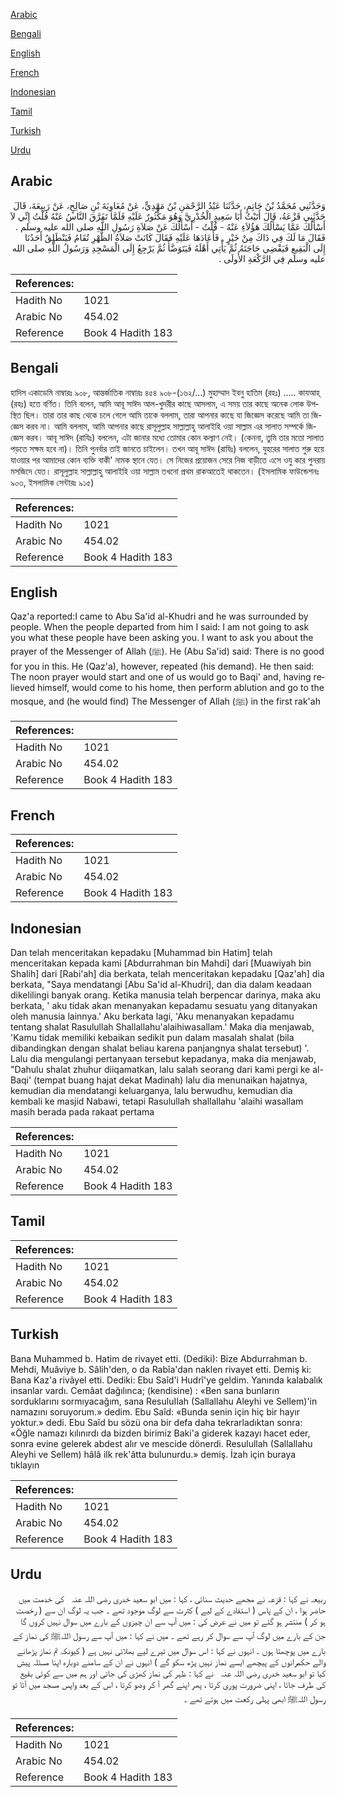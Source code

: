 [Arabic](#arabic)

[Bengali](#bengali)

[English](#english)

[French](#french)

[Indonesian](#indonesian)

[Tamil](#tamil)

[Turkish](#turkish)

[Urdu](#urdu)

## Arabic


<div dir="rtl" lang="ar" style={{fontSize:'larger',backgroundColor:'#f8f9fa',padding:20}}>
وَحَدَّثَنِي مُحَمَّدُ بْنُ حَاتِمٍ، حَدَّثَنَا عَبْدُ الرَّحْمَنِ بْنُ مَهْدِيٍّ، عَنْ مُعَاوِيَةَ بْنِ صَالِحٍ، عَنْ رَبِيعَةَ، قَالَ حَدَّثَنِي قَزْعَةُ، قَالَ أَتَيْتُ أَبَا سَعِيدٍ الْخُدْرِيَّ وَهُوَ مَكْثُورٌ عَلَيْهِ فَلَمَّا تَفَرَّقَ النَّاسُ عَنْهُ قُلْتُ إِنِّي لاَ أَسْأَلُكَ عَمَّا يَسْأَلُكَ هَؤُلاَءِ عَنْهُ - قُلْتُ - أَسْأَلُكَ عَنْ صَلاَةِ رَسُولِ اللَّهِ صلى الله عليه وسلم ‏.‏ فَقَالَ مَا لَكَ فِي ذَاكَ مِنْ خَيْرٍ ‏.‏ فَأَعَادَهَا عَلَيْهِ فَقَالَ كَانَتْ صَلاَةُ الظُّهْرِ تُقَامُ فَيَنْطَلِقُ أَحَدُنَا إِلَى الْبَقِيعِ فَيَقْضِي حَاجَتَهُ ثُمَّ يَأْتِي أَهْلَهُ فَيَتَوَضَّأُ ثُمَّ يَرْجِعُ إِلَى الْمَسْجِدِ وَرَسُولُ اللَّهِ صلى الله عليه وسلم فِي الرَّكْعَةِ الأُولَى ‏.‏
</div>
<div style={{backgroundColor:'#f8f9fa',padding:20, marginBottom: 10}}><table> <thead> <tr> <th>References:</th> <th></th> </tr> </thead> <tbody><tr><td>Hadith No</td><td>1021</td></tr><tr><td>Arabic No</td><td>454.02</td></tr><tr><td>Reference</td><td>Book 4 Hadith 183</td></tr></tbody></table></div>

## Bengali


<div dir="ltr" lang="bn" style={{fontSize:'larger',backgroundColor:'#f8f9fa',padding:20}}>
হাদিস একাডেমি নাম্বারঃ ৯০৮, আন্তর্জাতিক নাম্বারঃ ৪৫৪ ৯০৮-(১৬২/...) মুহাম্মাদ ইবনু হাতিম (রহঃ) ..... কাযআহ্ (রহঃ) হতে বর্ণিত। তিনি বলেন, আমি আবূ সাঈদ আল-খুদরীর কাছে আসলাম, এ সময় তার কাছে অনেক লোক উপস্থিত ছিল। তারা তার কাছ থেকে চলে গেলে আমি তাকে বললাম, তারা আপনার কাছে যা জিজ্ঞেস করেছে আমি তা জিজ্ঞেস করব না। আমি বললাম, আমি আপনার কাছে রাসূলুল্লাহ সাল্লাল্লাহু আলাইহি ওয়া সাল্লাম এর সালাত সম্পর্কে জিজ্ঞেস করব। আবূ সাঈদ (রাযিঃ) বললেন, এটা জানার মধ্যে তোমার কোন কল্যাণ নেই। (কেননা, তুমি তার মতো সালাত পড়তে সক্ষম হবে না)। তিনি পুনর্বার তাই জানতে চাইলেন। তখন আবূ সাঈদ (রাযিঃ) বললেন, যুহরের সালাত শুরু হয়ে যাওয়ার পর আমাদের কোন ব্যক্তি বাকী' নামক স্থানে যেত। সে নিজের প্রয়োজন সেরে নিজ বাড়ীতে এসে ওযু করে পুনরায় মসজিদে যেত। রাসূলুল্লাহ সাল্লাল্লাহু আলাইহি ওয়া সাল্লাম তখনো প্রথম রাকআতেই থাকতেন। (ইসলামিক ফাউন্ডেশনঃ ৯০৩, ইসলামিক সেন্টারঃ ৯১৫)
</div>
<div style={{backgroundColor:'#f8f9fa',padding:20, marginBottom: 10}}><table> <thead> <tr> <th>References:</th> <th></th> </tr> </thead> <tbody><tr><td>Hadith No</td><td>1021</td></tr><tr><td>Arabic No</td><td>454.02</td></tr><tr><td>Reference</td><td>Book 4 Hadith 183</td></tr></tbody></table></div>

## English


<div dir="ltr" lang="en" style={{fontSize:'larger',backgroundColor:'#f8f9fa',padding:20}}>
Qaz'a reported:I came to Abu Sa'id al-Khudri and he was surrounded by people. When the people departed from him I said: I am not going to ask you what these people have been asking you. I want to ask you about the prayer of the Messenger of Allah (ﷺ). He (Abu Sa'id) said: There is no good for you in this. He (Qaz'a), however, repeated (his demand). He then said: The noon prayer would start and one of us would go to Baqi' and, having relieved himself, would come to his home, then perform ablution and go to the mosque, and (he would find) The Messenger of Allah (ﷺ) in the first rak'ah
</div>
<div style={{backgroundColor:'#f8f9fa',padding:20, marginBottom: 10}}><table> <thead> <tr> <th>References:</th> <th></th> </tr> </thead> <tbody><tr><td>Hadith No</td><td>1021</td></tr><tr><td>Arabic No</td><td>454.02</td></tr><tr><td>Reference</td><td>Book 4 Hadith 183</td></tr></tbody></table></div>

## French


<div dir="ltr" lang="fr" style={{fontSize:'larger',backgroundColor:'#f8f9fa',padding:20}}>

</div>
<div style={{backgroundColor:'#f8f9fa',padding:20, marginBottom: 10}}><table> <thead> <tr> <th>References:</th> <th></th> </tr> </thead> <tbody><tr><td>Hadith No</td><td>1021</td></tr><tr><td>Arabic No</td><td>454.02</td></tr><tr><td>Reference</td><td>Book 4 Hadith 183</td></tr></tbody></table></div>

## Indonesian


<div dir="ltr" lang="id" style={{fontSize:'larger',backgroundColor:'#f8f9fa',padding:20}}>
Dan telah menceritakan kepadaku [Muhammad bin Hatim] telah menceritakan kepada kami [Abdurrahman bin Mahdi] dari [Muawiyah bin Shalih] dari [Rabi'ah] dia berkata, telah menceritakan kepadaku [Qaz'ah] dia berkata, "Saya mendatangi [Abu Sa'id al-Khudri], dan dia dalam keadaan dikelilingi banyak orang. Ketika manusia telah berpencar darinya, maka aku berkata, ' aku tidak akan menanyakan kepadamu sesuatu yang ditanyakan oleh manusia lainnya.' Aku berkata lagi, 'Aku menanyakan kepadamu tentang shalat Rasulullah Shallallahu'alaihiwasallam.' Maka dia menjawab, 'Kamu tidak memiliki kebaikan sedikit pun dalam masalah shalat (bila dibandingkan dengan shalat beliau karena panjangnya shalat tersebut) '. Lalu dia mengulangi pertanyaan tersebut kepadanya, maka dia menjawab, "Dahulu shalat zhuhur diiqamatkan, lalu salah seorang dari kami pergi ke al-Baqi' (tempat buang hajat dekat Madinah) lalu dia menunaikan hajatnya, kemudian dia mendatangi keluarganya, lalu berwudhu, kemudian dia kembali ke masjid Nabawi, tetapi Rasulullah shallallahu 'alaihi wasallam masih berada pada rakaat pertama
</div>
<div style={{backgroundColor:'#f8f9fa',padding:20, marginBottom: 10}}><table> <thead> <tr> <th>References:</th> <th></th> </tr> </thead> <tbody><tr><td>Hadith No</td><td>1021</td></tr><tr><td>Arabic No</td><td>454.02</td></tr><tr><td>Reference</td><td>Book 4 Hadith 183</td></tr></tbody></table></div>

## Tamil


<div dir="ltr" lang="ta" style={{fontSize:'larger',backgroundColor:'#f8f9fa',padding:20}}>

</div>
<div style={{backgroundColor:'#f8f9fa',padding:20, marginBottom: 10}}><table> <thead> <tr> <th>References:</th> <th></th> </tr> </thead> <tbody><tr><td>Hadith No</td><td>1021</td></tr><tr><td>Arabic No</td><td>454.02</td></tr><tr><td>Reference</td><td>Book 4 Hadith 183</td></tr></tbody></table></div>

## Turkish


<div dir="ltr" lang="tr" style={{fontSize:'larger',backgroundColor:'#f8f9fa',padding:20}}>
Bana Muhammed b. Hatim de rivayet etti. (Dediki): Bize Abdurrahman b. Mehdi, Muâviye b. Sâlih'den, o da Rabîa'dan naklen rivayet etti. Demiş ki: Bana Kaz'a rivâyel etti. Dediki: Ebu Saîd'i Hudrî'ye geldim. Yanında kalabalık insanlar vardı. Cemâat dağılınca; (kendisine) : «Ben sana bunların sorduklarını sormıyacağım, sana ResuluIIah (Sallallahu Aleyhi ve Sellem)'in namazını soruyorum.» dedim. Ebu Saîd: «Bunda senin için hiç bir hayır yoktur.» dedi. Ebu Saîd bu sözü ona bir defa daha tekrarladıktan sonra: «Öğle namazı kılınırdı da bizden birimiz Baki'a giderek kazayı hacet eder, sonra evine gelerek abdest alır ve mescide dönerdi. Resulullah (Sallallahu Aleyhi ve Sellem) hâlâ ilk rek'âtta bulunurdu.» demiş. İzah için buraya tıklayın
</div>
<div style={{backgroundColor:'#f8f9fa',padding:20, marginBottom: 10}}><table> <thead> <tr> <th>References:</th> <th></th> </tr> </thead> <tbody><tr><td>Hadith No</td><td>1021</td></tr><tr><td>Arabic No</td><td>454.02</td></tr><tr><td>Reference</td><td>Book 4 Hadith 183</td></tr></tbody></table></div>

## Urdu


<div dir="rtl" lang="ur" style={{fontSize:'larger',backgroundColor:'#f8f9fa',padding:20}}>
ربیعہ نے کہا : قزعہ نے مجھے حدیث سنائی ، کہا : میں ابو سعید خدری ‌رضی ‌اللہ ‌عنہ ‌ ‌ کی خدمت میں حاضر ہوا ، ان کے پاس ( استفادے کے لیے ) کثرت سے لوگ موجود تھے ۔ جب یہ لوگ ان سے ( رخصت ہو کر ) منتشر ہو گئے تو میں نے عرض کی : میں آپ سے ان چیزوں کے بارے میں سوال نہیں کروں گا جن کے بارے میں لوگ آپ سے سوال کر رہے تھے ۔ میں نے کہا : میں آپ سے رسول اللہﷺ کی نماز کے بارے میں پوچھتا ہوں ۔ انہوں نے کہا : اس سوال میں تیرے لیے بھلائی نہیں ہے ( کیونکہ تم نماز پڑھانے والے حکمرانوں کے پیچھے ایسے نماز نہیں پڑھ سکو گے ) انہوں نے ان کے سامنے دوبارہ اپنا مسئلہ پیش کیا تو ابو سعید خدری ‌رضی ‌اللہ ‌عنہ ‌ ‌ نے کہا : ظہر کی نماز کھڑی کی جاتی اور ہم میں سے کوئی بقیع کی طرف جاتا ، اپنی ضرورت پوری کرتا ، پھر اپنے گھر آ کر وضو کرتا ، اس کے بعد واپس مسجد میں آتا تو رسول اللہﷺ ابھی پہلی رکعت میں ہوتے تھے ۔
</div>
<div style={{backgroundColor:'#f8f9fa',padding:20, marginBottom: 10}}><table> <thead> <tr> <th>References:</th> <th></th> </tr> </thead> <tbody><tr><td>Hadith No</td><td>1021</td></tr><tr><td>Arabic No</td><td>454.02</td></tr><tr><td>Reference</td><td>Book 4 Hadith 183</td></tr></tbody></table></div>
